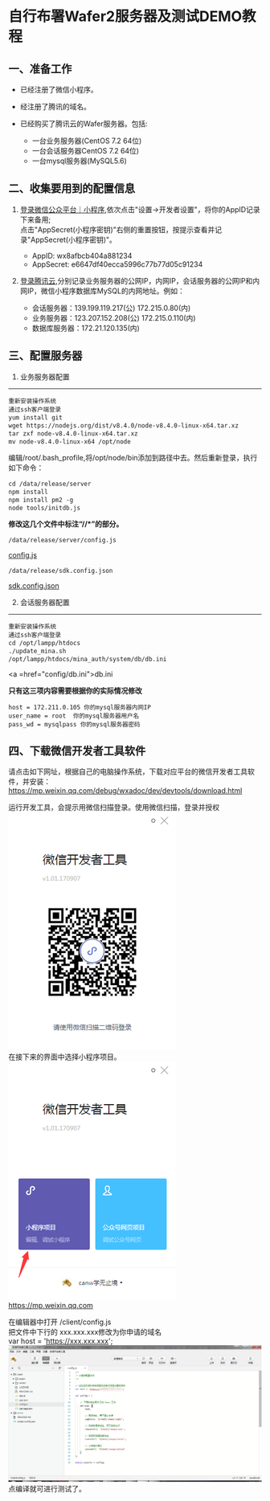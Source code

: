 自行布署Wafer2服务器及测试DEMO教程
======================

一、准备工作
-----------
* 已经注册了微信小程序。
* 经注册了腾讯的域名。
* 已经购买了腾讯云的Wafer服务器。包括:
	
	* 一台业务服务器(CentOS 7.2 64位)
	* 一台会话服务器CentOS 7.2 64位)
	* 一台mysql服务器(MySQL5.6)

二、收集要用到的配置信息
------------------------
1. <a href="https://mp.weixin.qq.com">登录微信公众平台｜小程序</a>,依次点击"设置->开发者设置"，将你的AppID记录下来备用;  <br />
点击"AppSecret(小程序密钥)"右侧的重置按钮，按提示查看并记录"AppSecret(小程序密钥)"。 <br />
  
	* AppID: wx8afbcb404a881234
	* AppSecret: e6647df40ecca5996c77b77d05c91234

2. <a href="https://console.qcloud.com/">登录腾讯云</a>,分别记录业务服务器的公网IP，内网IP，会话服务器的公网IP和内网IP，微信小程序数据库MySQL的内网地址。例如：

	* 会话服务器：139.199.119.217(公) 172.215.0.80(内)
	* 业务服务器：123.207.152.208(公) 172.215.0.110(内)
	* 数据库服务器：172.21.120.135(内)

三、配置服务器
--------------
1. 业务服务器配置
-----------------

	重新安装操作系统
	通过ssh客户端登录
	yum install git
	wget https://nodejs.org/dist/v8.4.0/node-v8.4.0-linux-x64.tar.xz
	tar zxf node-v8.4.0-linux-x64.tar.xz
	mv node-v8.4.0-linux-x64 /opt/node

编辑/root/.bash_profile,将/opt/node/bin添加到路径中去。然后重新登录，执行如下命令：

	cd /data/release/server
	npm install
	npm install pm2 -g
	node tools/initdb.js


__修改这几个文件中标注“//*”的部分。__

	/data/release/server/config.js
<a href="config/config.js">config.js</a>

	/data/release/sdk.config.json
<a href="config/sdk.config.json">sdk.config.json</a>


2. 会话服务器配置
-----------------

	重新安装操作系统
	通过ssh客户端登录
	cd /opt/lampp/htdocs
	./update_mina.sh
	/opt/lampp/htdocs/mina_auth/system/db/db.ini
<a =href="config/db.ini">db.ini</a>

__只有这三项内容需要根据你的实际情况修改__

	host = 172.211.0.105 你的mysql服务器内网IP
	user_name = root  你的mysql服务器用户名
	pass_wd = mysqlpass 你的mysql服务器密码

四、下载微信开发者工具软件
-------------------------
请点击如下网址，根据自己的电脑操作系统，下载对应平台的微信开发者工具软件，并安装：  <br />
<https://mp.weixin.qq.com/debug/wxadoc/dev/devtools/download.html>  <br />

运行开发工具，会提示用微信扫描登录。使用微信扫描，登录并授权  <br />
<img src="images/login_dev1.png" />  <br />
在接下来的界面中选择小程序项目。  <br />
<img src="images/login_dev2.png" />  <br />
<https://mp.weixin.qq.com>  <br />

在编辑器中打开 /client/config.js  <br />
把文件中下行的 xxx.xxx.xxx修改为你申请的域名  <br />
var host = 'https://xxx.xxx.xxx';  <br />
<img src="images/domain.png" />
点编译就可进行测试了。  <br />
